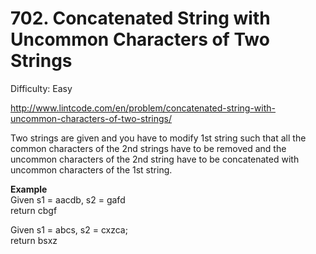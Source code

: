 # 702. Concatenated String with Uncommon Characters of Two Strings

Difficulty: Easy

http://www.lintcode.com/en/problem/concatenated-string-with-uncommon-characters-of-two-strings/

Two strings are given and you have to modify 1st string such that all the common characters of the 2nd strings have to be removed and the uncommon characters of the 2nd string have to be concatenated with uncommon characters of the 1st string.

**Example**  
Given s1 = aacdb, s2 = gafd  
return cbgf

Given s1 = abcs, s2 = cxzca;  
return bsxz
